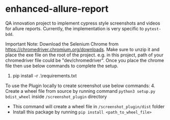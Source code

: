 # enhanced-allure-report

QA innovation project to implement cypress style screenshots and videos for allure reports.
Currently, the implementation is very specific to `pytest-bdd`.

Important Note:
Download the Selenium Chrome from https://chromedriver.chromium.org/downloads. Make sure to unzip it and place the exe file on the root of the project. e.g. in this project, path of your chromedriver file could be "dev/chromedriver".
Once you place the chrome file then use below commands to complete the setup.


1. pip install -r .\requirements.txt



To use the Plugin locally to create screenshot use below commands:
4. Create a wheel file from source by running command ``python3 setup.py bdist_wheel`` inside `/screenshot_plugin` directory
- This command will create a wheel file in `/screenshot_plugin/dist` folder 
- Install this package by running `pip install <path_to_wheel_file>`
